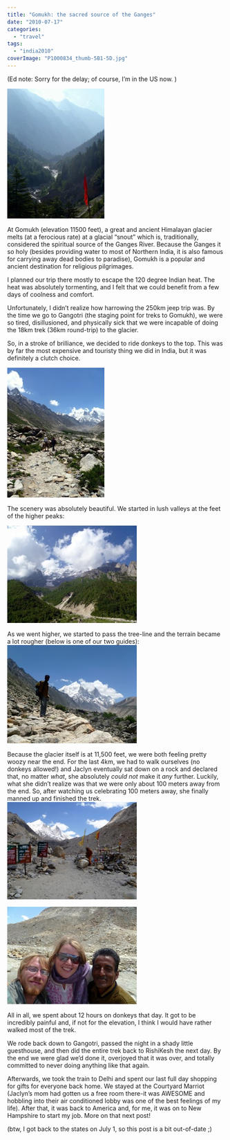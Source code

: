 ```yaml
---
title: "Gomukh: the sacred source of the Ganges"
date: "2010-07-17"
categories: 
  - "travel"
tags: 
  - "india2010"
coverImage: "P1000834_thumb-5B1-5D.jpg"
---
```


(Ed note: Sorry for the delay; of course, I’m in the US now. )

[![P1000834](images/P1000834_thumb-5B1-5D-225x300.jpg "P1000834")](http://www.rdchambers.net/wp-content/uploads/2010/07/P1000834_thumb-5B1-5D.jpg)

At Gomukh (elevation 11500 feet), a great and ancient Himalayan glacier melts (at a ferocious rate) at a glacial “snout” which is, traditionally, considered the spiritual source of the Ganges River. Because the Ganges it so holy (besides providing water to most of Northern India, it is also famous for carrying away dead bodies to paradise), Gomukh is a popular and ancient destination for religious pilgrimages.

I planned our trip there mostly to escape the 120 degree Indian heat. The heat was absolutely tormenting, and I felt that we could benefit from a few days of coolness and comfort.

Unfortunately, I didn’t realize how harrowing the 250km jeep trip was. By the time we go to Gangotri (the staging point for treks to Gomukh), we were so tired, disillusioned, and physically sick that we were incapable of doing the 18km trek (36km round-trip) to the glacier.

So, in a stroke of brilliance, we decided to ride donkeys to the top. This was by far the most expensive and touristy thing we did in India, but it was definitely a clutch choice.

[![P1000844](images/P1000844_thumb-5B1-5D-225x300.jpg "P1000844")](http://www.rdchambers.net/wp-content/uploads/2010/07/P1000844_thumb-5B1-5D.jpg)

The scenery was absolutely beautiful. We started in lush valleys at the feet of the higher peaks:

[![P1000837](images/P1000837_thumb-5B1-5D-300x225.jpg "P1000837")](http://www.rdchambers.net/wp-content/uploads/2010/07/P1000837_thumb-5B1-5D.jpg)

As we went higher, we started to pass the tree-line and the terrain became a lot rougher (below is one of our two guides): [![P1000845](images/P1000845_thumb-5B1-5D-300x227.jpg "P1000845")](http://www.rdchambers.net/wp-content/uploads/2010/07/P1000845_thumb-5B1-5D.jpg)

Because the glacier itself is at 11,500 feet, we were both feeling pretty woozy near the end. For the last 4km, we had to walk ourselves (no donkeys allowed!) and Jaclyn eventually sat down on a rock and declared that, no matter _what_, she absolutely _could not_ make it _any_ further. Luckily, what she didn’t realize was that we were only about 100 meters away from the end. So, after watching us celebrating 100 meters away, she finally manned up and finished the trek.[![P1000878](images/P1000878_thumb-5B1-5D-300x225.jpg "P1000878")](http://www.rdchambers.net/wp-content/uploads/2010/07/P1000878_thumb-5B1-5D.jpg)

[![P1000876](images/P1000876_thumb-5B1-5D-300x225.jpg "P1000876")](http://www.rdchambers.net/wp-content/uploads/2010/07/P1000876_thumb-5B1-5D.jpg)

All in all, we spent about 12 hours on donkeys that day. It got to be incredibly painful and, if not for the elevation, I think I would have rather walked most of the trek.

We rode back down to Gangotri, passed the night in a shady little guesthouse, and then did the entire trek back to RishiKesh the next day. By the end we were glad we’d done it, overjoyed that it was over, and totally committed to never doing anything like that again.

Afterwards, we took the train to Delhi and spent our last full day shopping for gifts for everyone back home. We stayed at the Courtyard Marriot (Jaclyn’s mom had gotten us a free room there-it was AWESOME and hobbling into their air conditioned lobby was one of the best feelings of my life). After that, it was back to America and, for me, it was on to New Hampshire to start my job. More on that next post!

(btw, I got back to the states on July 1, so this post is a bit out-of-date ;)
